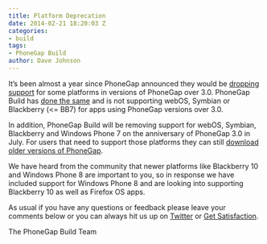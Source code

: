 ```yaml
---
title: Platform Deprecation
date: 2014-02-21 18:20:03 Z
categories:
- build
tags:
- PhoneGap Build
author: Dave Johnson
---
```


It’s been almost a year since PhoneGap announced they would be [dropping support](http://phonegap.com/blog/2013/05/16/cordova-will-no-longer-support-bb/) for some platforms in versions of PhoneGap over 3.0. PhoneGap Build has [done the same](http://community.phonegap.com/nitobi/topics/blackberry_symbian_and_webos_will_not_be_supported_by_phonegap_3_0) and is not supporting webOS, Symbian or Blackberry (<= BB7) for apps using PhoneGap versions over 3.0.

In addition, PhoneGap Build will be removing support for webOS, Symbian, Blackberry and Windows Phone 7 on the anniversary of PhoneGap 3.0 in July. For users that need to support those platforms they can still [download older versions of PhoneGap](http://phonegap.com/install/).

We have heard from the community that newer platforms like Blackberry 10 and Windows Phone 8 are important to you, so in response we have included support for Windows Phone 8 and are looking into supporting Blackberry 10 as well as Firefox OS apps.

As usual if you have any questions or feedback please leave your comments below or you can always hit us up on [Twitter](http://twitter.com/phonegapbuild) or [Get Satisfaction](http://community.phonegap.com).

The PhoneGap Build Team
